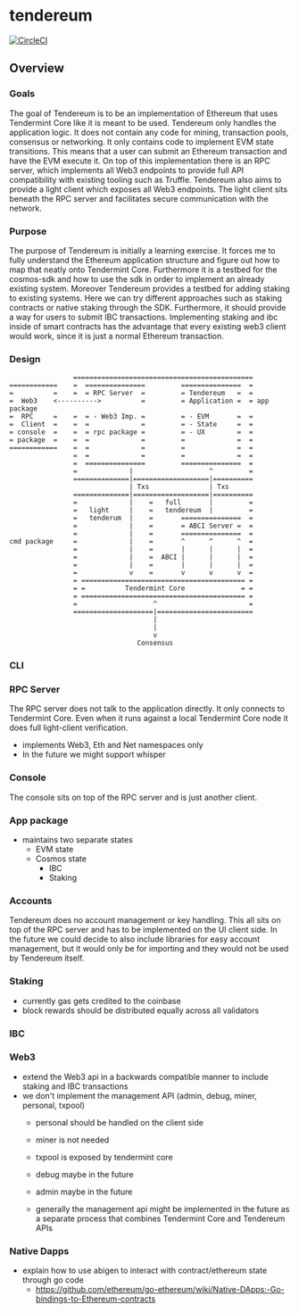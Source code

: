 # tendereum

[![CircleCI](https://circleci.com/gh/cosmos/tendereum/tree/master.svg?style=svg)](https://circleci.com/gh/adrianbrink/tendereum/tree/master)

## Overview

### Goals
The goal of Tendereum is to be an implementation of Ethereum that uses Tendermint Core like it is
meant to be used. Tendereum only handles the application logic. It does not contain any code for
mining, transaction pools, consensus or networking. It only contains code to implement EVM state
transitions. This means that a user can submit an Ethereum transaction and have the EVM execute it.
On top of this implementation there is an RPC server, which implements all Web3 endpoints to
provide full API compatibility with existing tooling such as Truffle. Tendereum also aims to
provide a light client which exposes all Web3 endpoints. The light client sits beneath the RPC
server and facilitates secure communication with the network.


### Purpose
The purpose of Tendereum is initially a learning exercise. It forces me to fully understand the
Ethereum application structure and figure out how to map that neatly onto Tendermint Core.
Furthermore it is a testbed for the cosmos-sdk and how to use the sdk in order to implement an
already existing system. Moreover Tendereum provides a testbed for adding staking to existing
systems. Here we can try different approaches such as staking contracts or native staking through
the SDK. Furthermore, it should provide a way for users to submit IBC transactions. Implementing
staking and ibc inside of smart contracts has the advantage that every existing web3 client would
work, since it is just a normal Ethereum transaction. 

### Design

```
                =============================================
============    =  ===============         ===============  =       
=          =    =  = RPC Server  =         = Tendereum   =  =
=  Web3    <---------->          =         = Application =  = app package
=  RPC     =    =  = - Web3 Imp. =         = - EVM       =  =
=  Client  =    =  =             =         = - State     =  =
= console  =    =  = rpc package =         = - UX        =  =
= package  =    =  =             =         =             =  =
============    =  =             =         =             =  =
                =  =             =         =             =  =
                =  ===============         ===============  =
                =             |                   ^         =
                ==============|===================|==========
                              | Txs               | Txs
                ==============|===================|==========
                =             |    =   full       |         =
                =   light     |    =   tendereum  |         =
                =   tenderum  |    =       ===============  =                                             
                =             |    =       = ABCI Server =  = 
                =             |    =       ===============  =
cmd package     =             |    =       ^      ^      ^  =
                =             |    =       |      |      |  =
                =             |    =  ABCI |      |      |  =
                =             |    =       |      |      |  =
                =             v    =       v      v      v  =
                = ========================================= =  
                = =          Tendermint Core              = =
                = ========================================= =  
                =                   ^                       =
                ====================|========================  
                                    |
                                    |
                                    v
                                Consensus
```

### CLI

### RPC Server
The RPC server does not talk to the application directly. It only connects to Tendermint Core.
Even when it runs against a local Tendermint Core node it does full light-client verification.
* implements Web3, Eth and Net namespaces only
* In the future we might support whisper

### Console
The console sits on top of the RPC server and is just another client.

### App package
* maintains two separate states
  * EVM state
  * Cosmos state
    * IBC
    * Staking

### Accounts
Tendereum does no account management or key handling. This all sits on top of the RPC
server and has to be implemented on the UI client side.
In the future we could decide to also include libraries for easy account management,
but it would only be for importing and they would not be used by Tendereum itself.

### Staking
* currently gas gets credited to the coinbase
* block rewards should be distributed equally across all validators

### IBC

### Web3
* extend the Web3 api in a backwards compatible manner to include staking and IBC
transactions
* we don't implement the management API (admin, debug, miner, personal, txpool)
  * personal should be handled on the client side
  * miner is not needed
  * txpool is exposed by tendermint core
  * debug maybe in the future
  * admin maybe in the future

  * generally the management api might be implemented in the future as a separate
  process that combines Tendermint Core and Tendereum APIs

### Native Dapps
* explain how to use abigen to interact with contract/ethereum state through go code
  * https://github.com/ethereum/go-ethereum/wiki/Native-DApps:-Go-bindings-to-Ethereum-contracts
